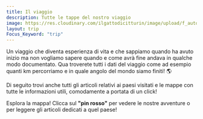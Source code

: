 ```yaml
---
title: Il viaggio
description: Tutte le tappe del nostro viaggio
image: https://res.cloudinary.com/ilgattodicitturin/image/upload/f_auto,q_auto,w_800,dpr_auto/v1701795049/asset/trip_wlwlcy.jpg
layout: trip
Focus_Keyword: "trip"
---
```

<!-- https://www.mapchart.net/world.html -->
Un viaggio che diventa esperienza di vita e che sappiamo quando ha avuto inizio ma non vogliamo sapere quando e come avrà fine andava in qualche modo documentato. Qua troverete tutti i dati del viaggio come ad esempio quanti km percorriamo e in quale angolo del mondo siamo finiti! 🌎

Di seguito trovi anche tutti gli articoli relativi ai paesi visitati e le mappe con tutte le informazioni utili, comodamente a portata di un click!

<!-- section break -->

Esplora la mappa! Clicca sul **"pin rosso"** per vedere le nostre avventure o per leggere gli articoli dedicati a quel paese!